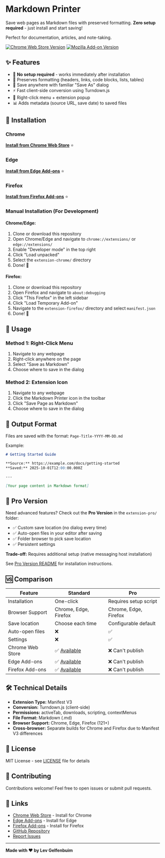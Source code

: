 # Markdown Printer

Save web pages as Markdown files with preserved formatting. **Zero setup required** - just install and start saving!

Perfect for documentation, articles, and note-taking.

[![Chrome Web Store Version](https://img.shields.io/chrome-web-store/v/pfplfifdaaaalkefgnknfgoiabegcbmf?logo=googlechrome&logoColor=white&label=Chrome&style=for-the-badge)](https://chromewebstore.google.com/detail/markdown-printer/pfplfifdaaaalkefgnknfgoiabegcbmf)
[![Mozilla Add-on Version](https://img.shields.io/amo/v/markdown-printer?logo=firefox&logoColor=white&label=Firefox&style=for-the-badge)](https://addons.mozilla.org/en-US/firefox/addon/markdown-printer/)

## ✨ Features

- 🚀 **No setup required** - works immediately after installation
- 📝 Preserves formatting (headers, links, code blocks, lists, tables)
- 💾 Save anywhere with familiar "Save As" dialog
- ⚡ Fast client-side conversion using Turndown.js
- 🎯 Right-click menu + extension popup
- 📊 Adds metadata (source URL, save date) to saved files

## 🎯 Installation

### Chrome

**[Install from Chrome Web Store](https://chromewebstore.google.com/detail/markdown-printer/pfplfifdaaaalkefgnknfgoiabegcbmf)** ⭐

### Edge

**[Install from Edge Add-ons](https://microsoftedge.microsoft.com/addons/detail/mlmakmhfnkbabnhhcnekleemamhpnmgk)** ⭐

### Firefox

**[Install from Firefox Add-ons](https://addons.mozilla.org/en-US/firefox/addon/markdown-printer/)** ⭐

### Manual Installation (For Development)

#### Chrome/Edge:

1. Clone or download this repository
2. Open Chrome/Edge and navigate to `chrome://extensions/` or `edge://extensions/`
3. Enable "Developer mode" in the top right
4. Click "Load unpacked"
5. Select the `extension-chrome/` directory
6. Done! 🎉

#### Firefox:

1. Clone or download this repository
2. Open Firefox and navigate to `about:debugging`
3. Click "This Firefox" in the left sidebar
4. Click "Load Temporary Add-on"
5. Navigate to the `extension-firefox/` directory and select `manifest.json`
6. Done! 🎉

## 📖 Usage

### Method 1: Right-Click Menu

1. Navigate to any webpage
2. Right-click anywhere on the page
3. Select "Save as Markdown"
4. Choose where to save in the dialog

### Method 2: Extension Icon

1. Navigate to any webpage
2. Click the Markdown Printer icon in the toolbar
3. Click "Save Page as Markdown"
4. Choose where to save in the dialog

## 📂 Output Format

Files are saved with the format: `Page-Title-YYYY-MM-DD.md`

Example:

```markdown
# Getting Started Guide

**Source:** https://example.com/docs/getting-started
**Saved:** 2025-10-01T12:00:00.000Z

---

[Your page content in Markdown format]
```

## 🔧 Pro Version

Need advanced features? Check out the **Pro Version** in the `extension-pro/` folder:

- ✅ Custom save location (no dialog every time)
- ✅ Auto-open files in your editor after saving
- ✅ Folder browser to pick save location
- ✅ Persistent settings

**Trade-off:** Requires additional setup (native messaging host installation)

See [Pro Version README](extension-pro/README.md) for installation instructions.

## 🆚 Comparison

| Feature          | Standard                                                                                                   | Pro                   |
| ---------------- | ---------------------------------------------------------------------------------------------------------- | --------------------- |
| Installation     | One-click                                                                                                  | Requires setup script |
| Browser Support  | Chrome, Edge, Firefox                                                                                      | Chrome, Edge, Firefox |
| Save location    | Choose each time                                                                                           | Configurable default  |
| Auto-open files  | ❌                                                                                                         | ✅                    |
| Settings         | ❌                                                                                                         | ✅                    |
| Chrome Web Store | ✅ [Available](https://chromewebstore.google.com/detail/markdown-printer/pfplfifdaaaalkefgnknfgoiabegcbmf) | ❌ Can't publish      |
| Edge Add-ons     | ✅ [Available](https://microsoftedge.microsoft.com/addons/detail/mlmakmhfnkbabnhhcnekleemamhpnmgk)         | ❌ Can't publish      |
| Firefox Add-ons  | ✅ [Available](https://addons.mozilla.org/en-US/firefox/addon/markdown-printer/)                           | ❌ Can't publish      |

## 🛠️ Technical Details

- **Extension Type:** Manifest V3
- **Conversion:** Turndown.js (client-side)
- **Permissions:** activeTab, downloads, scripting, contextMenus
- **File Format:** Markdown (.md)
- **Browser Support:** Chrome, Edge, Firefox (121+)
- **Cross-browser:** Separate builds for Chrome and Firefox due to Manifest V3 differences

## 📝 License

MIT License - see [LICENSE](LICENSE) file for details

## 🤝 Contributing

Contributions welcome! Feel free to open issues or submit pull requests.

## 🔗 Links

- [Chrome Web Store](https://chromewebstore.google.com/detail/markdown-printer/pfplfifdaaaalkefgnknfgoiabegcbmf) - Install for Chrome
- [Edge Add-ons](https://microsoftedge.microsoft.com/addons/detail/mlmakmhfnkbabnhhcnekleemamhpnmgk) - Install for Edge
- [Firefox Add-ons](https://addons.mozilla.org/en-US/firefox/addon/markdown-printer/) - Install for Firefox
- [GitHub Repository](https://github.com/levz0r/markdown-printer)
- [Report Issues](https://github.com/levz0r/markdown-printer/issues)

---

**Made with ❤️ by Lev Gelfenbuim**

